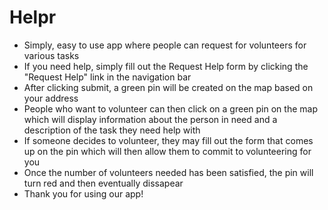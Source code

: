 # Helpr
- Simply, easy to use app where people can request for volunteers for various tasks
- If you need help, simply fill out the Request Help form by clicking the "Request Help" link in the navigation bar
- After clicking submit, a green pin will be created on the map based on your address
- People who want to volunteer can then click on a green pin on the map which will display information about the person in    need and a description of the task they need help with
- If someone decides to volunteer, they may fill out the form that comes up on the pin which will then allow them to commit to volunteering for you
- Once the number of volunteers needed has been satisfied, the pin will turn red and then eventually dissapear
- Thank you for using our app!
